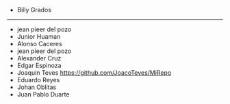 - Billy Grados 
----------------------
- jean pieer del pozo
- Junior Huaman
- Alonso Caceres
- jean pieer del pozo
- Alexander Cruz 
- Edgar Espinoza
- Joaquin Teves https://github.com/JoacoTeves/MiRepo
- Eduardo Reyes
- Johan Oblitas
- Juan Pablo Duarte
